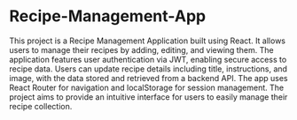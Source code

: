 # Recipe-Management-App
This project is a Recipe Management Application built using React. It allows users to manage their recipes by adding, editing, and viewing them. The application features user authentication via JWT, enabling secure access to recipe data. Users can update recipe details including title, instructions, and image, with the data stored and retrieved from a backend API. The app uses React Router for navigation and localStorage for session management. The project aims to provide an intuitive interface for users to easily manage their recipe collection.
